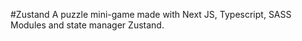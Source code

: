 #Zustand
A puzzle mini-game made with Next JS, Typescript, SASS Modules and state manager Zustand. 
